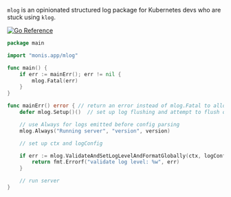 `mlog` is an opinionated structured log package for Kubernetes devs who are stuck using `klog`.

[![Go Reference](https://pkg.go.dev/badge/monis.app/mlog.svg)](https://pkg.go.dev/monis.app/mlog)

```go
package main

import "monis.app/mlog"

func main() {
	if err := mainErr(); err != nil {
		mlog.Fatal(err)
	}
}

func mainErr() error { // return an error instead of mlog.Fatal to allow defer statements to run
	defer mlog.Setup()()  // set up log flushing and attempt to flush on exit

	// use Always for logs emitted before config parsing
	mlog.Always("Running server", "version", version)

	// set up ctx and logConfig

	if err := mlog.ValidateAndSetLogLevelAndFormatGlobally(ctx, logConfig); err != nil {
		return fmt.Errorf("validate log level: %w", err)
	}

	// run server
}
```
